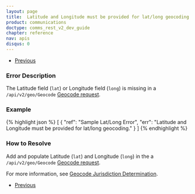 ```yaml
---
layout: page
title:  Latitude and Longitude must be provided for lat/long geocoding
product: communications
doctype: comms_rest_v2_dev_guide
chapter: reference
nav: apis
disqus: 0
---
```


<ul class="pager">
  <li class="previous"><a href="/communications/dev-guide_rest_v2/reference/jurisdiction-determination-errors/"><i class="glyphicon glyphicon-chevron-left"></i>Previous</a></li>
</ul>

<h3>Error Description</h3>
The Latitude field (<code>lat</code>) or Longitude field (<code>long</code>) is missing in a <code>/api/v2/geo/Geocode</code> <a class="dev-guide-link" href="/communications/dev-guide_rest_v2/reference/geocode-requests/">Geocode request</a>.

<h3>Example</h3>
{% highlight json %}
[
  {
    "ref": "Sample Lat/Long Error",
    "err": "Latitude and Longitude must be provided for lat/long geocoding."
  }
]
{% endhighlight %}

<h3>How to Resolve</h3>
Add and populate Latitude (<code>lat</code>) and Longitude (<code>long</code>) in the a <code>/api/v2/geo/Geocode</code> <a class="dev-guide-link" href="/communications/dev-guide_rest_v2/reference/geocode-requests/">Geocode request</a>.

For more information, see <a class="dev-guide-link" href="/communications/dev-guide_rest_v2/customizing-transactions/sample-transactions/geocode-jurisdiction-determination/">Geocode Jurisdiction Determination</a>.

<ul class="pager">
  <li class="previous"><a href="/communications/dev-guide_rest_v2/reference/jurisdiction-determination-errors/"><i class="glyphicon glyphicon-chevron-left"></i>Previous</a></li>
</ul>